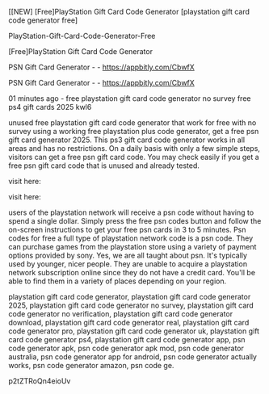 [[NEW] [Free]PlayStation Gift Card Code Generator [playstation gift card code generator free]

PlayStation-Gift-Card-Code-Generator-Free

[Free]PlayStation Gift Card Code Generator

PSN Gift Card Generator - - https://appbitly.com/CbwfX

PSN Gift Card Generator - - https://appbitly.com/CbwfX

01 minutes ago - free playstation gift card code generator no survey free ps4 gift cards 2025 kwl6

unused free playstation gift card code generator that work for free with no survey using a working free playstation plus code generator, get a free psn gift card generator 2025. This ps3 gift card code generator works in all areas and has no restrictions. On a daily basis with only a few simple steps, visitors can get a free psn gift card code. You may check easily if you get a free psn gift card code that is unused and already tested.

visit here:

visit here:

users of the playstation network will receive a psn code without having to spend a single dollar. Simply press the free psn codes button and follow the on-screen instructions to get your free psn cards in 3 to 5 minutes. Psn codes for free a full type of playstation network code is a psn code. They can purchase games from the playstation store using a variety of payment options provided by sony. Yes, we are all taught about psn. It's typically used by younger, nicer people. They are unable to acquire a playstation network subscription online since they do not have a credit card. You'll be able to find them in a variety of places depending on your region.

playstation gift card code generator, playstation gift card code generator 2025, playstation gift card code generator no survey, playstation gift card code generator no verification, playstation gift card code generator download, playstation gift card code generator real, playstation gift card code generator pro, playstation gift card code generator uk, playstation gift card code generator ps4, playstation gift card code generator app, psn code generator apk, psn code generator apk mod, psn code generator australia, psn code generator app for android, psn code generator actually works, psn code generator amazon, psn code ge.

p2tZTRoQn4eioUv

